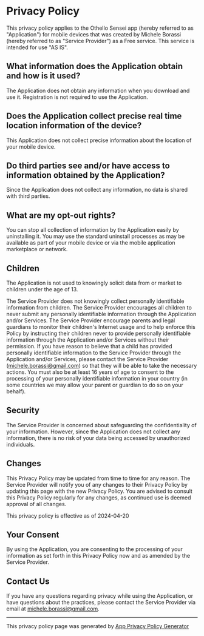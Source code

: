 # Privacy Policy

This privacy policy applies to the Othello Sensei app (hereby referred to as
"Application") for mobile devices that was created by Michele Borassi (hereby
referred to as "Service Provider") as a Free service. This service is intended
for use "AS IS".

## What information does the Application obtain and how is it used?

The Application does not obtain any information when you download and use it.
Registration is not required to use the Application.

## Does the Application collect precise real time location information of the device?

This Application does not collect precise information about the location of your
mobile device.

## Do third parties see and/or have access to information obtained by the Application?

Since the Application does not collect any information, no data is shared with
third parties.

## What are my opt-out rights?

You can stop all collection of information by the Application easily by
uninstalling it. You may use the standard uninstall processes as may be
available as part of your mobile device or via the mobile application
marketplace or network.

## Children

The Application is not used to knowingly solicit data from or market to children
under the age of 13.

The Service Provider does not knowingly collect personally identifiable
information from children. The Service Provider encourages all children to never
submit any personally identifiable information through the Application and/or
Services. The Service Provider encourage parents and legal guardians to monitor
their children's Internet usage and to help enforce this Policy by instructing
their children never to provide personally identifiable information through the
Application and/or Services without their permission. If you have reason to
believe that a child has provided personally identifiable information to the
Service Provider through the Application and/or Services, please contact the
Service Provider (michele.borassi@gmail.com) so that they will be able to take
the necessary actions. You must also be at least 16 years of age to consent to
the processing of your personally identifiable information in your country (in
some countries we may allow your parent or guardian to do so on your behalf).

## Security

The Service Provider is concerned about safeguarding the confidentiality of your
information. However, since the Application does not collect any information,
there is no risk of your data being accessed by unauthorized individuals.

## Changes

This Privacy Policy may be updated from time to time for any reason. The Service
Provider will notify you of any changes to their Privacy Policy by updating this
page with the new Privacy Policy. You are advised to consult this Privacy Policy
regularly for any changes, as continued use is deemed approval of all changes.

This privacy policy is effective as of 2024-04-20

## Your Consent

By using the Application, you are consenting to the processing of your
information as set forth in this Privacy Policy now and as amended by the
Service Provider.

## Contact Us

If you have any questions regarding privacy while using the Application, or have
questions about the practices, please contact the Service Provider via email at
michele.borassi@gmail.com.

* * *

This privacy policy page was generated by [App Privacy Policy Generator](https://app-privacy-policy-generator.nisrulz.com/)